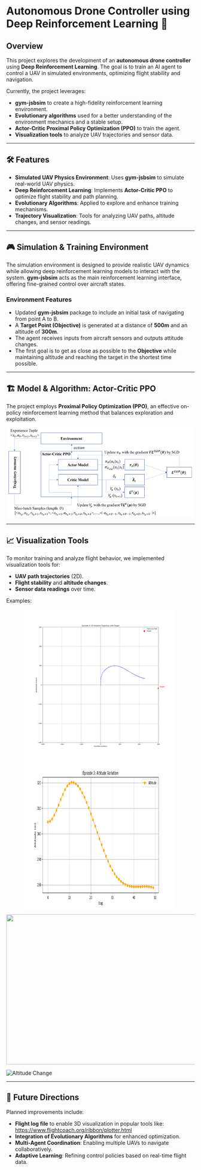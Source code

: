 # Autonomous Drone Controller using Deep Reinforcement Learning 🚀

## Overview

This project explores the development of an **autonomous drone controller** using **Deep Reinforcement Learning**. The goal is to train an AI agent to control a UAV in simulated environments, optimizing flight stability and navigation.

Currently, the project leverages:
- **gym-jsbsim** to create a high-fidelity reinforcement learning environment.
- **Evolutionary algorithms** used for a better understanding of the environment mechanics and a stable setup.
- **Actor-Critic Proximal Policy Optimization (PPO)** to train the agent.
- **Visualization tools** to analyze UAV trajectories and sensor data.

---

## 🛠 Features

- **Simulated UAV Physics Environment**: Uses **gym-jsbsim** to simulate real-world UAV physics.
- **Deep Reinforcement Learning**: Implements **Actor-Critic PPO** to optimize flight stability and path planning.
- **Evolutionary Algorithms**: Applied to explore and enhance training mechanisms.
- **Trajectory Visualization**: Tools for analyzing UAV paths, altitude changes, and sensor readings.

---

## 🎮 Simulation & Training Environment

The simulation environment is designed to provide realistic UAV dynamics while allowing deep reinforcement learning models to interact with the system. **gym-jsbsim** acts as the main reinforcement learning interface, offering fine-grained control over aircraft states.

### Environment Features
- Updated **gym-jsbsim** package to include an initial task of navigating from point A to B.
- A **Target Point (Objective)** is generated at a distance of **500m** and an altitude of **300m**.
- The agent receives inputs from aircraft sensors and outputs attitude changes.
- The first goal is to get as close as possible to the **Objective** while maintaining altitude and reaching the target in the shortest time possible.

---

## 🏗 Model & Algorithm: Actor-Critic PPO

The project employs **Proximal Policy Optimization (PPO)**, an effective on-policy reinforcement learning method that balances exploration and exploitation.

![Proximal Policy Optimization](https://github.com/DiogoNunesDev/AirplaneController/blob/main/PPO.png)

---

## 📈 Visualization Tools
To monitor training and analyze flight behavior, we implemented visualization tools for:
- **UAV path trajectories** (2D).
- **Flight stability** and **altitude changes**.
- **Sensor data readings** over time.

Examples:

<p align="center">
  <img src="https://github.com/DiogoNunesDev/AirplaneController/blob/main/Static_Aircraft_Path_2D.png" width="400px" height="400px" style="display: inline-block; vertical-align: middle; margin-right: 10px;"/>
  <img src="https://github.com/DiogoNunesDev/AirplaneController/blob/main/Altitude_Change.png" width="400px" height="400px" style="display: inline-block; vertical-align: middle; margin-right: 10px;"/>
  
</p>

<img src="https://github.com/DiogoNunesDev/AirplaneController/blob/main/Dinamic_Aircraft_Path.gif" width="600px" height="400px" style="display: inline-block; vertical-align: middle;"/>


![Altitude Change]()

---

## 🚀 Future Directions
Planned improvements include:
- **Flight log file** to enable 3D visualization in popular tools like: https://www.flightcoach.org/ribbon/plotter.html
- **Integration of Evolutionary Algorithms** for enhanced optimization.
- **Multi-Agent Coordination**: Enabling multiple UAVs to navigate collaboratively.
- **Adaptive Learning**: Refining control policies based on real-time flight data.